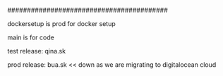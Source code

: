 #########################################

dockersetup is prod for docker setup

main  is for code 

test release: qina.sk

prod release: bua.sk   << down as we are migrating to digitalocean cloud 

